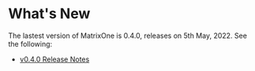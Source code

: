 # **What's New** 

The lastest version of MatrixOne is 0.4.0, releases on 5th May, 2022. See the following:

* [v0.4.0 Release Notes](../Release-Notes/v0.4.0.md)
